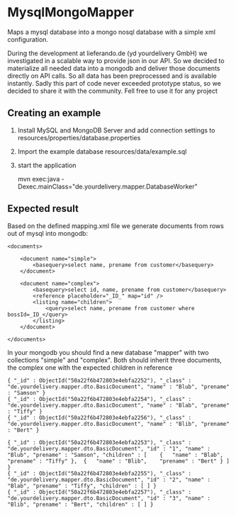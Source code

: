 MysqlMongoMapper
================

Maps a mysql database into a mongo nosql database with a simple xml configuration. 

During the development at lieferando.de (yd yourdelivery GmbH) we investigated in a scalable way to provide json in our API. So we decided to
materialize all needed data into a mongodb and deliver those documents directly on API calls. So all data has been preprocessed
and is available instantly. Sadly this part of code never exceeded prototype status, so we decided to share it with the community. 
Fell free to use it for any project

Creating an example
-------------------

1. Install MySQL and MongoDB Server and add connection settings to resources/properties/database.properties

2. Import the example database resources/data/example.sql

3. start the application 
    

    mvn exec:java -Dexec.mainClass="de.yourdelivery.mapper.DatabaseWorker"
    
Expected result
---------------

Based on the defined mapping.xml file we generate documents from rows out of mysql into mongodb:

    <documents>
    
        <document name="simple">
    		<basequery>select name, prename from customer</basequery>
    	</document>
    
    	<document name="complex">
    		<basequery>select id, name, prename from customer</basequery>
    		<reference placeholder="_ID_" map="id" />
    		<listing name="children">
    			<query>select name, prename from customer where bossId=_ID_</query>
    		</listing>
    	</document>
    
    </documents>


In your mongodb you should find a new database "mapper" with two collections "simple" and "complex". Both should inherit three documents, the complex one with the expected
children in reference

    { "_id" : ObjectId("50a22f6b472803e4ebfa2252"), "_class" : "de.yourdelivery.mapper.dto.BasicDocument", "name" : "Blub", "prename" : "Samson" }
    { "_id" : ObjectId("50a22f6b472803e4ebfa2254"), "_class" : "de.yourdelivery.mapper.dto.BasicDocument", "name" : "Blab", "prename" : "Tiffy" }
    { "_id" : ObjectId("50a22f6b472803e4ebfa2256"), "_class" : "de.yourdelivery.mapper.dto.BasicDocument", "name" : "Blib", "prename" : "Bert" }

    { "_id" : ObjectId("50a22f6b472803e4ebfa2253"), "_class" : "de.yourdelivery.mapper.dto.BasicDocument", "id" : "1", "name" : "Blub", "prename" : "Samson", "children" : [ 	{ 	"name" : "Blab", 	"prename" : "Tiffy" }, 	{ 	"name" : "Blib", 	"prename" : "Bert" } ] }
    { "_id" : ObjectId("50a22f6b472803e4ebfa2255"), "_class" : "de.yourdelivery.mapper.dto.BasicDocument", "id" : "2", "name" : "Blab", "prename" : "Tiffy", "children" : [ ] }
    { "_id" : ObjectId("50a22f6b472803e4ebfa2257"), "_class" : "de.yourdelivery.mapper.dto.BasicDocument", "id" : "3", "name" : "Blib", "prename" : "Bert", "children" : [ ] }

